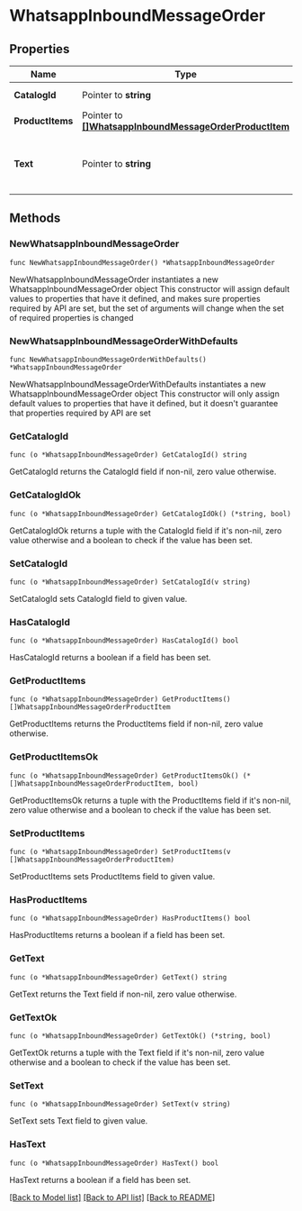 # WhatsappInboundMessageOrder

## Properties

Name | Type | Description | Notes
------------ | ------------- | ------------- | -------------
**CatalogId** | Pointer to **string** | The catalog ID. | [optional] 
**ProductItems** | Pointer to [**[]WhatsappInboundMessageOrderProductItem**](WhatsappInboundMessageOrderProductItem.md) |  | [optional] 
**Text** | Pointer to **string** | Text message sent along with the order. | [optional] 

## Methods

### NewWhatsappInboundMessageOrder

`func NewWhatsappInboundMessageOrder() *WhatsappInboundMessageOrder`

NewWhatsappInboundMessageOrder instantiates a new WhatsappInboundMessageOrder object
This constructor will assign default values to properties that have it defined,
and makes sure properties required by API are set, but the set of arguments
will change when the set of required properties is changed

### NewWhatsappInboundMessageOrderWithDefaults

`func NewWhatsappInboundMessageOrderWithDefaults() *WhatsappInboundMessageOrder`

NewWhatsappInboundMessageOrderWithDefaults instantiates a new WhatsappInboundMessageOrder object
This constructor will only assign default values to properties that have it defined,
but it doesn't guarantee that properties required by API are set

### GetCatalogId

`func (o *WhatsappInboundMessageOrder) GetCatalogId() string`

GetCatalogId returns the CatalogId field if non-nil, zero value otherwise.

### GetCatalogIdOk

`func (o *WhatsappInboundMessageOrder) GetCatalogIdOk() (*string, bool)`

GetCatalogIdOk returns a tuple with the CatalogId field if it's non-nil, zero value otherwise
and a boolean to check if the value has been set.

### SetCatalogId

`func (o *WhatsappInboundMessageOrder) SetCatalogId(v string)`

SetCatalogId sets CatalogId field to given value.

### HasCatalogId

`func (o *WhatsappInboundMessageOrder) HasCatalogId() bool`

HasCatalogId returns a boolean if a field has been set.

### GetProductItems

`func (o *WhatsappInboundMessageOrder) GetProductItems() []WhatsappInboundMessageOrderProductItem`

GetProductItems returns the ProductItems field if non-nil, zero value otherwise.

### GetProductItemsOk

`func (o *WhatsappInboundMessageOrder) GetProductItemsOk() (*[]WhatsappInboundMessageOrderProductItem, bool)`

GetProductItemsOk returns a tuple with the ProductItems field if it's non-nil, zero value otherwise
and a boolean to check if the value has been set.

### SetProductItems

`func (o *WhatsappInboundMessageOrder) SetProductItems(v []WhatsappInboundMessageOrderProductItem)`

SetProductItems sets ProductItems field to given value.

### HasProductItems

`func (o *WhatsappInboundMessageOrder) HasProductItems() bool`

HasProductItems returns a boolean if a field has been set.

### GetText

`func (o *WhatsappInboundMessageOrder) GetText() string`

GetText returns the Text field if non-nil, zero value otherwise.

### GetTextOk

`func (o *WhatsappInboundMessageOrder) GetTextOk() (*string, bool)`

GetTextOk returns a tuple with the Text field if it's non-nil, zero value otherwise
and a boolean to check if the value has been set.

### SetText

`func (o *WhatsappInboundMessageOrder) SetText(v string)`

SetText sets Text field to given value.

### HasText

`func (o *WhatsappInboundMessageOrder) HasText() bool`

HasText returns a boolean if a field has been set.


[[Back to Model list]](../README.md#documentation-for-models) [[Back to API list]](../README.md#documentation-for-api-endpoints) [[Back to README]](../README.md)
